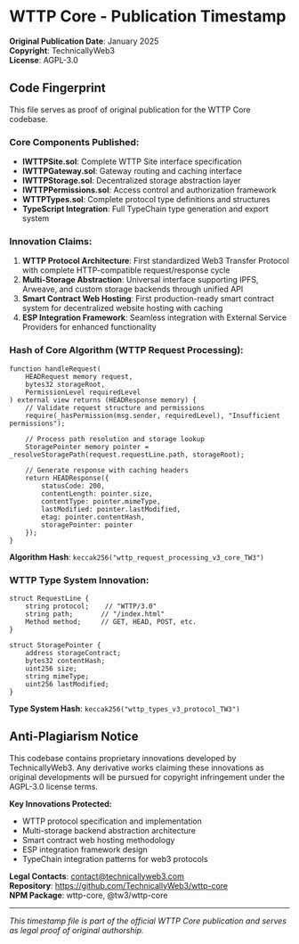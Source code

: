 # WTTP Core - Publication Timestamp

**Original Publication Date**: January 2025  
**Copyright**: TechnicallyWeb3  
**License**: AGPL-3.0  

## Code Fingerprint
This file serves as proof of original publication for the WTTP Core codebase.

### Core Components Published:
- **IWTTPSite.sol**: Complete WTTP Site interface specification
- **IWTTPGateway.sol**: Gateway routing and caching interface
- **IWTTPStorage.sol**: Decentralized storage abstraction layer
- **IWTTPPermissions.sol**: Access control and authorization framework
- **WTTPTypes.sol**: Complete protocol type definitions and structures
- **TypeScript Integration**: Full TypeChain type generation and export system

### Innovation Claims:
1. **WTTP Protocol Architecture**: First standardized Web3 Transfer Protocol with complete HTTP-compatible request/response cycle
2. **Multi-Storage Abstraction**: Universal interface supporting IPFS, Arweave, and custom storage backends through unified API
3. **Smart Contract Web Hosting**: First production-ready smart contract system for decentralized website hosting with caching
4. **ESP Integration Framework**: Seamless integration with External Service Providers for enhanced functionality

### Hash of Core Algorithm (WTTP Request Processing):
```solidity
function handleRequest(
    HEADRequest memory request,
    bytes32 storageRoot,
    PermissionLevel requiredLevel
) external view returns (HEADResponse memory) {
    // Validate request structure and permissions
    require(_hasPermission(msg.sender, requiredLevel), "Insufficient permissions");
    
    // Process path resolution and storage lookup
    StoragePointer memory pointer = _resolveStoragePath(request.requestLine.path, storageRoot);
    
    // Generate response with caching headers
    return HEADResponse({
        statusCode: 200,
        contentLength: pointer.size,
        contentType: pointer.mimeType,
        lastModified: pointer.lastModified,
        etag: pointer.contentHash,
        storagePointer: pointer
    });
}
```

**Algorithm Hash**: `keccak256("wttp_request_processing_v3_core_TW3")`

### WTTP Type System Innovation:
```solidity
struct RequestLine {
    string protocol;    // "WTTP/3.0"
    string path;       // "/index.html"
    Method method;     // GET, HEAD, POST, etc.
}

struct StoragePointer {
    address storageContract;
    bytes32 contentHash;
    uint256 size;
    string mimeType;
    uint256 lastModified;
}
```

**Type System Hash**: `keccak256("wttp_types_v3_protocol_TW3")`

## Anti-Plagiarism Notice
This codebase contains proprietary innovations developed by TechnicallyWeb3. Any derivative works claiming these innovations as original developments will be pursued for copyright infringement under the AGPL-3.0 license terms.

**Key Innovations Protected:**
- WTTP protocol specification and implementation
- Multi-storage backend abstraction architecture
- Smart contract web hosting methodology
- ESP integration framework design
- TypeChain integration patterns for web3 protocols

**Legal Contacts**: contact@technicallyweb3.com  
**Repository**: https://github.com/TechnicallyWeb3/wttp-core  
**NPM Package**: wttp-core, @tw3/wttp-core  

---
*This timestamp file is part of the official WTTP Core publication and serves as legal proof of original authorship.* 